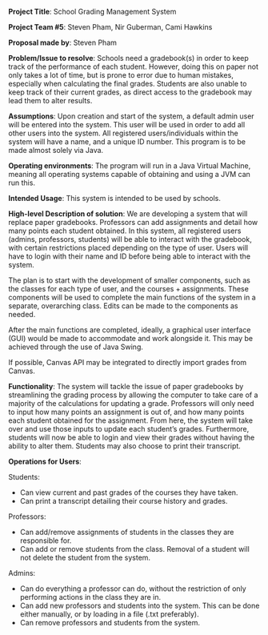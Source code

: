 **Project Title**: School Grading Management System

**Project Team #5**: Steven Pham, Nir Guberman, Cami Hawkins

**Proposal made by**: Steven Pham

**Problem/Issue to resolve**: 
Schools need a gradebook(s) in order to keep track of the performance of each student. However, doing this on paper not only takes a lot of time, but is prone to error due to human mistakes, especially when calculating the final grades. Students are also unable to keep track of their current grades, as direct access to the gradebook may lead them to alter results. 

**Assumptions**: Upon creation and start of the system, a default admin user will be entered into the system. This user will be used in order to add all other users into the system. All registered users/individuals within the system will have a name, and a unique ID number. This program is to be made almost solely via Java.

**Operating environments**: The program will run in a Java Virtual Machine, meaning all operating systems capable of obtaining and using a JVM can run this. 

**Intended Usage**: This system is intended to be used by schools. 

**High-level Description of solution**: 
We are developing a system that will replace paper gradebooks. Professors can add assignments and detail how many points each student obtained. In this system, all registered users (admins, professors, students) will be able to interact with the gradebook, with certain restrictions placed depending on the type of user. Users will have to login with their name and ID before being able to interact with the system. 

The plan is to start with the development of smaller components, such as the classes for each type of user, and the courses + assignments. These components will be used to complete the main functions of the system in a separate, overarching class. Edits can be made to the components as needed. 

After the main functions are completed, ideally, a graphical user interface (GUI) would be made to accommodate and work alongside it. This may be achieved through the use of Java Swing. 

If possible, Canvas API may be integrated to directly import grades from Canvas.


**Functionality**:
The system will tackle the issue of paper gradebooks by streamlining the grading process by allowing the computer to take care of a majority of the calculations for updating a grade. Professors will only need to input how many points an assignment is out of, and how many points each student obtained for the assignment. From here, the system will take over and use those inputs to update each student’s grades. 
Furthermore, students will now be able to login and view their grades without having the ability to alter them. Students may also choose to print their transcript. 

**Operations for Users**:
  
  Students: 
  - Can view current and past grades of the courses they have taken.
  - Can print a transcript detailing their course history and grades. 


  Professors: 
  - Can add/remove assignments of students in the classes they are responsible for.
  - Can add or remove students from the class. Removal of a student will not delete the student from the system. 


  Admins: 
  - Can do everything a professor can do, without the restriction of only performing actions in the class they are in.  
  - Can add new professors and students into the system. This can be done either manually, or by loading in a file (.txt preferably). 
  - Can remove professors and students from the system. 

